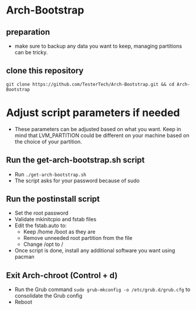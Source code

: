 # Arch-Bootstrap

## preparation
- make sure to backup any data you want to keep, managing partitions can be tricky.

## clone this repository

```git clone https://github.com/TesterTech/Arch-Bootstrap.git && cd Arch-Bootstrap```

# Adjust script parameters if needed
- These parameters can be adjusted based on what you want. Keep in mind that LVM_PARTITION could be different on your machine based on the choice of your partition.


## Run the get-arch-bootstrap.sh script 
- Run ```./get-arch-bootstrap.sh```
- The script asks for your password because of sudo

## Run the postinstall script
- Set the root password
- Validate mkinitcpio and fstab files
- Edit the fstab.auto to:  
  - Keep /home /boot as they are
  - Remove unneeded root partition from the file
  - Change /opt to /
- Once script is done, install any additional software you want using pacman

## Exit Arch-chroot (Control + d) 
- Run the Grub command ```sudo grub-mkconfig -o /etc/grub.d/grub.cfg``` to consolidate the Grub config 
- Reboot
